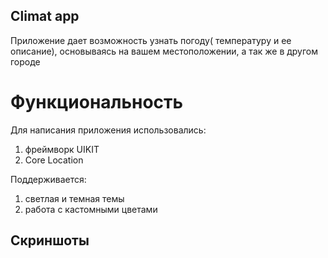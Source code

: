 ## Climat app
Приложение дает возможность узнать погоду( температуру и ее описание), основываясь на вашем местоположении,
а так же в другом городе


# Функциональность
Для написания приложения использовались:
1) фреймворк UIKIT
2) Core Location

Поддерживается:
1) светлая и темная темы
2) работа с кастомными цветами

## Скриншоты


